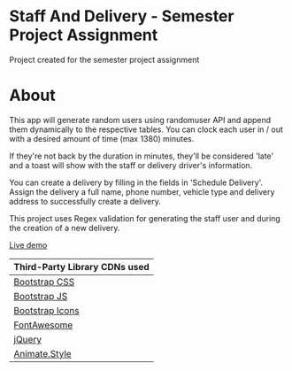 # Staff And Delivery - Semester Project Assignment
Project created for the semester project assignment

# About
This app will generate random users using randomuser API and append them dynamically to the respective tables. 
You can clock each user in / out with a desired amount of time (max 1380) minutes. 

If they're not back by the duration in minutes, they'll be considered 'late' and a toast will show with the staff or delivery driver's information.

You can create a delivery by filling in the fields in 'Schedule Delivery'. 
Assign the delivery a full name, phone number, vehicle type and delivery address to successfully create a delivery. 

This project uses Regex validation for generating the staff user and during the creation of a new delivery. 

[Live demo](https://staff-and-delivery.netlify.app/)

|Third-Party Library CDNs used|
|-----|
|[Bootstrap CSS](https://cdn.jsdelivr.net/npm/bootstrap@5.2.3/dist/css/bootstrap.min.css)|
|[Bootstrap JS](https://cdnjs.cloudflare.com/ajax/libs/bootstrap/5.2.3/js/bootstrap.bundle.min.js)|
|[Bootstrap Icons](https://cdn.jsdelivr.net/npm/bootstrap-icons@1.11.1/font/bootstrap-icons.css)|
|[FontAwesome](https://kit.fontawesome.com/bfb54975b7.js)|
|[jQuery](https://code.jquery.com/jquery-3.7.1.min.js)|
|[Animate.Style](https://cdnjs.cloudflare.com/ajax/libs/animate.css/4.1.1/animate.min.css)|
